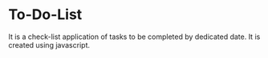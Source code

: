 # To-Do-List

It is a check-list application of tasks to be completed by dedicated date. It is created using javascript.
